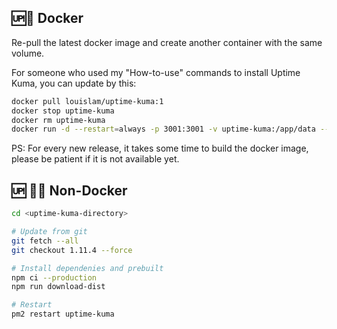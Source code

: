 ## 🆙🐳 Docker

Re-pull the latest docker image and create another container with the same volume.

For someone who used my "How-to-use" commands to install Uptime Kuma, you can update by this:

```bash
docker pull louislam/uptime-kuma:1
docker stop uptime-kuma
docker rm uptime-kuma
docker run -d --restart=always -p 3001:3001 -v uptime-kuma:/app/data --name uptime-kuma louislam/uptime-kuma:1
```

PS: For every new release, it takes some time to build the docker image, please be patient if it is not available yet.

## 🆙 💪🏻 Non-Docker

```bash
cd <uptime-kuma-directory>

# Update from git
git fetch --all
git checkout 1.11.4 --force

# Install dependenies and prebuilt
npm ci --production
npm run download-dist

# Restart
pm2 restart uptime-kuma
```
